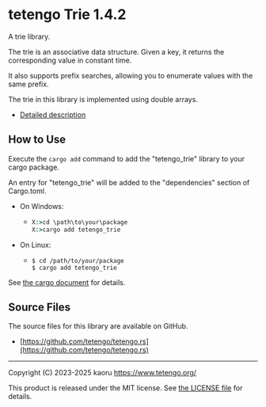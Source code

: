 tetengo Trie 1.4.2
==================

A trie library.

The trie is an associative data structure.
Given a key, it returns the corresponding value in constant time.

It also supports prefix searches, allowing you to enumerate values with the same
prefix.

The trie in this library is implemented using double arrays.

- [Detailed description](https://docs.rs/tetengo_trie/1.4.2/tetengo_trie/)

How to Use
----------

Execute the `cargo add` command to add the "tetengo_trie" library to your cargo
package.

An entry for "tetengo_trie" will be added to the "dependencies" section of
Cargo.toml.

- On Windows:
  - ```bat
    X:>cd \path\to\your\package
    X:>cargo add tetengo_trie
    ```
- On Linux:
  - ```shell-session
    $ cd /path/to/your/package
    $ cargo add tetengo_trie
    ```

See
[the cargo document](https://doc.rust-lang.org/cargo/commands/cargo-add.html)
for details.

Source Files
------------

The source files for this library are available on GitHub.

- [https://github.com/tetengo/tetengo.rs](https://github.com/tetengo/tetengo.rs)


---

Copyright (C) 2023-2025 kaoru  <https://www.tetengo.org/>

This product is released under the MIT license.
See [the LICENSE
file](https://github.com/tetengo/tetengo.rs/blob/main/LICENSE) for details.
